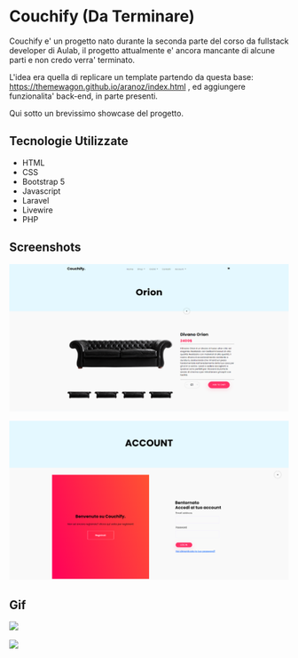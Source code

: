 
# Couchify (Da Terminare)

Couchify e' un progetto nato durante la seconda parte del corso da fullstack developer di Aulab, il progetto attualmente e' ancora mancante di alcune parti e non credo verra' terminato.

L'idea era quella di replicare un template partendo da questa base: https://themewagon.github.io/aranoz/index.html , ed aggiungere funzionalita' back-end, in parte presenti.

Qui sotto un brevissimo showcase del progetto.




## Tecnologie Utilizzate

- HTML
- CSS
- Bootstrap 5
- Javascript
- Laravel
- Livewire
- PHP


## Screenshots

![](https://github.com/DavideBenedetti95/Couchify/blob/main/public/media/dettaglio_couchify.png)

![](https://github.com/DavideBenedetti95/Couchify/blob/main/public/media/login_couchify.png)

## Gif


![](https://github.com/DavideBenedetti95/Couchify/blob/main/public/media/Couchify_Desktop.gif)


![](https://github.com/DavideBenedetti95/Couchify/blob/main/public/media/mobile.gif)